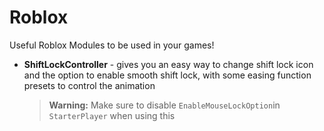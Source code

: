 # Roblox
Useful Roblox Modules to be used in your games!

- **ShiftLockController** - gives you an easy way to change shift lock icon and the option to enable smooth shift lock, with some easing function presets to control the animation
  > **Warning:** Make sure to disable `EnableMouseLockOption`in `StarterPlayer` when using this
